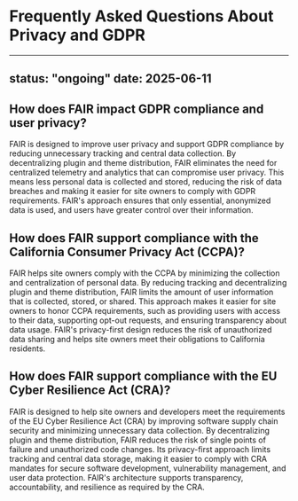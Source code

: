 # Frequently Asked Questions About Privacy and GDPR

---
status: "ongoing"
date: 2025-06-11
---

## How does FAIR impact GDPR compliance and user privacy?

FAIR is designed to improve user privacy and support GDPR compliance by reducing unnecessary tracking and central data collection. By decentralizing plugin and theme distribution, FAIR eliminates the need for centralized telemetry and analytics that can compromise user privacy. This means less personal data is collected and stored, reducing the risk of data breaches and making it easier for site owners to comply with GDPR requirements. FAIR's approach ensures that only essential, anonymized data is used, and users have greater control over their information.

## How does FAIR support compliance with the California Consumer Privacy Act (CCPA)?

FAIR helps site owners comply with the CCPA by minimizing the collection and centralization of personal data. By reducing tracking and decentralizing plugin and theme distribution, FAIR limits the amount of user information that is collected, stored, or shared. This approach makes it easier for site owners to honor CCPA requirements, such as providing users with access to their data, supporting opt-out requests, and ensuring transparency about data usage. FAIR's privacy-first design reduces the risk of unauthorized data sharing and helps site owners meet their obligations to California residents.

## How does FAIR support compliance with the EU Cyber Resilience Act (CRA)?

FAIR is designed to help site owners and developers meet the requirements of the EU Cyber Resilience Act (CRA) by improving software supply chain security and minimizing unnecessary data collection. By decentralizing plugin and theme distribution, FAIR reduces the risk of single points of failure and unauthorized code changes. Its privacy-first approach limits tracking and central data storage, making it easier to comply with CRA mandates for secure software development, vulnerability management, and user data protection. FAIR's architecture supports transparency, accountability, and resilience as required by the CRA.
